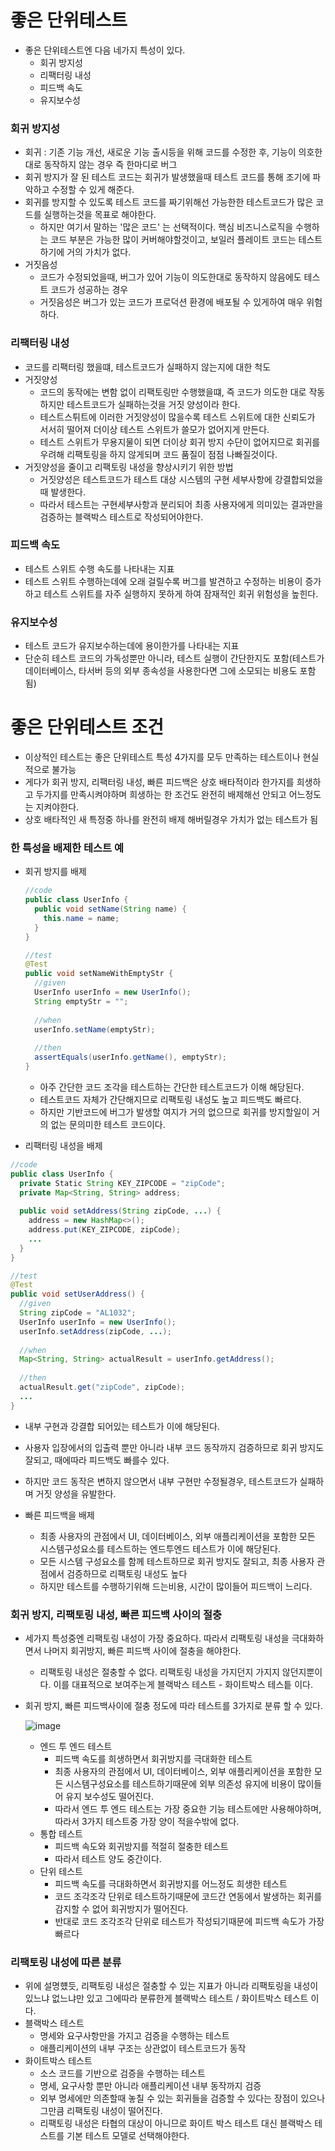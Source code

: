 # 좋은 단위테스트
* 좋은 단위테스트엔 다음 네가지 특성이 있다.
  * 회귀 방지성
  * 리팩터링 내성
  * 피드백 속도
  * 유지보수성

### 회귀 방지성
* 회귀 : 기존 기능 개선, 새로운 기능 출시등을 위해 코드를 수정한 후, 기능이 의호한 대로 동작하지 않는 경우 즉 한마디로 버그
* 회귀 방지가 잘 된 테스트 코드는 회귀가 발생했을때 테스트 코드를 통해 조기에 파악하고 수정할 수 있게 해준다.
* 회귀를 방지할 수 있도록 테스트 코드를 짜기위해선 가능한한 테스트코드가 많은 코드를 실행하는것을 목표로 해야한다.
  * 하지만 여기서 말하는 '많은 코드' 는 선택적이다. 핵심 비즈니스로직을 수행하는 코드 부분은 가능한 많이 커버해야할것이고, 보일러 플레이트 코드는 테스트하기에 거의 가치가 없다.
* 거짓음성
  * 코드가 수정되었을때, 버그가 있어 기능이 의도한대로 동작하지 않음에도 테스트 코드가 성공하는 경우
  * 거짓음성은 버그가 있는 코드가 프로덕션 환경에 배포될 수 있게하여 매우 위험하다.

### 리팩터링 내성
* 코드를 리팩터링 했을떄, 테스트코드가 실패하지 않는지에 대한 척도
* 거짓양성
  * 코드의 동작에는 변함 없이 리팩토링만 수행했을떄, 즉 코드가 의도한 대로 작동하지만 테스트코드가 실패하는것을 거짓 양성이라 한다.
  * 테스트스튀트에 이러한 거짓양성이 많을수록 테스트 스위트에 대한 신뢰도가 서서히 떨어져 더이상 테스트 스위트가 쓸모가 없어지게 만든다.
  * 테스트 스위트가 무용지물이 되면 더이상 회귀 방지 수단이 없어지므로 회귀를 우려해 리팩토링을 하지 않게되며 코드 품질이 점점 나빠질것이다.
* 거짓양성을 줄이고 리팩토링 내성을 향상시키기 위한 방법
  * 거짓양성은 테스트코드가 테스트 대상 시스템의 구현 세부사항에 강결합되었을때 발생한다.
  * 따라서 테스트는 구현세부사항과 분리되어 최종 사용자에게 의미있는 결과만을 검증하는 블랙박스 테스트로 작성되어야한다.

### 피드백 속도
* 테스트 스위트 수행 속도를 나타내는 지표
* 테스트 스위트 수행하는데에 오래 걸릴수록 버그를 발견하고 수정하는 비용이 증가하고 테스트 스위트를 자주 실행하지 못하게 하여 잠재적인 회귀 위험성을 높힌다.

### 유지보수성
* 테스트 코드가 유지보수하는데에 용이한가를 나타내는 지표
* 단순히 테스트 코드의 가독성뿐만 아니라, 테스트 실행이 간단한지도 포함(테스트가 데이터베이스, 타서버 등의 외부 종속성을 사용한다면 그에 소모되는 비용도 포함됨)


# 좋은 단위테스트 조건
* 이상적인 테스트는 좋은 단위테스트 특성 4가지를 모두 만족하는 테스트이나 현실적으로 불가능
* 게다가 회귀 방지, 리팩터링 내성, 빠른 피드백은 상호 배타적이라 한가지를 희생하고 두가지를 만족시켜야하며 희생하는 한 조건도 완전히 배제해선 안되고 어느정도는 지켜야한다.
* 상호 배타적인 새 특정중 하나를 완전히 배제 해버릴경우 가치가 없는 테스트가 됨

### 한 특성을 배제한 테스트 예
* 회귀 방지를 배제
  ```java
  //code
  public class UserInfo {
    public void setName(String name) {
      this.name = name;  
    }
  }
  
  //test
  @Test
  public void setNameWithEmptyStr {
    //given
    UserInfo userInfo = new UserInfo();      
    String emptyStr = "";
    
    //when
    userInfo.setName(emptyStr);      
    
    //then
    assertEquals(userInfo.getName(), emptyStr);      
  }
  ```
  * 아주 간단한 코드 조각을 테스트하는 간단한 테스트코드가 이해 해당된다.
  * 테스트코드 자체가 간단해지므로 리팩토링 내성도 높고 피드백도 빠르다.
  * 하지만 기반코드에 버그가 발생할 여지가 거의 없으므로 회귀를 방지할일이 거의 없는 문의미한 테스트 코드이다.

* 리팩터링 내성을 배제
```java
//code
public class UserInfo {
  private Static String KEY_ZIPCODE = "zipCode";
  private Map<String, String> address;
  
  public void setAddress(String zipCode, ...) {
    address = new HashMap<>();
    address.put(KEY_ZIPCODE, zipCode);
    ...
  }
}

//test
@Test
public void setUserAddress() {
  //given
  String zipCode = "AL1032";
  UserInfo userInfo = new UserInfo();
  userInfo.setAddress(zipCode, ...);
  
  //when
  Map<String, String> actualResult = userInfo.getAddress();
  
  //then
  actualResult.get("zipCode", zipCode);
  ...
}
```
  * 내부 구현과 강결합 되어있는 테스트가 이에 해당된다.
  * 사용자 입장에서의 입출력 뿐만 아니라 내부 코드 동작까지 검증하므로 회귀 방지도 잘되고, 때에따라 피드백도 빠를수 있다.
  * 하지만 코드 동작은 변하지 않으면서 내부 구현만 수정될경우, 테스트코드가 실패하며 거짓 양성을 유발한다.

* 빠른 피드백을 배제
  * 최종 사용자의 관점에서 UI, 데이터베이스, 외부 애플리케이션을 포함한 모든 시스템구성요소를 테스트하는 엔드투엔드 테스트가 이에 해당된다.
  * 모든 시스템 구성요소를 함께 테스트하므로 회귀 방지도 잘되고, 최종 사용자 관점에서 검증하므로 리팩토링 내성도 높다
  * 하지만 테스트를 수행하기위해 드는비용, 시간이 많이들어 피드백이 느리다.

### 회귀 방지, 리팩토링 내성, 빠른 피드백 사이의 절충
* 세가지 특성중엔 리팩토링 내성이 가장 중요하다. 따라서 리팩토링 내성을 극대화하면서 나머지 회귀방지, 빠른 피드백 사이에 절충을 해야한다.
  * 리팩토링 내성은 절충할 수 없다. 리팩토링 내성을 가지던지 가지지 않던지뿐이다. 이를 대표적으로 보여주는게 블랙박스 테스트 - 화이트박스 테스틑 이다.
* 회귀 방지, 빠른 피드백사이에 절충 정도에 따라 테스트를 3가지로 분류 할 수 있다.

  ![image](https://github.com/JisooOh94/study/assets/48702893/eeb1c45f-f042-4859-85b4-259ff2fa93e0)

  * 엔드 투 엔드 테스트
    * 피드백 속도를 희생하면서 회귀방지를 극대화한 테스트
    * 최종 사용자의 관점에서 UI, 데이터베이스, 외부 애플리케이션을 포함한 모든 시스템구성요소를 테스트하기때문에 외부 의존성 유지에 비용이 많이들어 유지 보수성도 떨어진다.
    * 따라서 엔드 투 엔드 테스트는 가장 중요한 기능 테스트에만 사용해야하며, 따라서 3가지 테스트중 가장 양이 적을수밖에 없다.
  * 통합 테스트
    * 피드백 속도와 회귀방지를 적절히 절충한 테스트
    * 따라서 테스트 양도 중간이다.
  * 단위 테스트
    * 피드백 속도를 극대화하면서 회귀방지를 어느정도 희생한 테스트
    * 코드 조각조각 단위로 테스트하기때문에 코드간 연동에서 발생하는 회귀를 감지할 수 없어 회귀방지가 떨어진다.
    * 반대로 코드 조각조각 단위로 테스트가 작성되기때문에 피드백 속도가 가장 빠르다

### 리팩토링 내성에 따른 분류
* 위에 설명헀듯, 리팩토링 내성은 절충할 수 있는 지표가 아니라 리팩토링을 내성이 있느냐 없느냐만 있고 그에따라 분류한게 블랙박스 테스트 / 화이트박스 테스트 이다.
* 블랙박스 테스트
  * 명세와 요구사항만을 가지고 검증을 수행하는 테스트
  * 애플리케이션의 내부 구조는 상관없이 테스트코드가 동작
* 화이트박스 테스트
  * 소스 코드를 기반으로 검증을 수행하는 테스트
  * 명세, 요구사항 뿐만 아니라 애플리케이션 내부 동작까지 검증
  * 외부 명세에만 의존할때 놓칠 수 있는 회귀들을 검증할 수 있다는 장점이 있으나 그만큼 리팩토링 내성이 떨어진다.
  * 리팩토링 내성은 타협의 대상이 아니므로 화이트 박스 테스트 대신 블랙박스 테스트를 기본 테스트 모델로 선택해야한다.